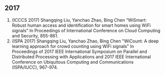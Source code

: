 2017
---
1. (ICCCS 2017) Shangqing Liu, Yanchao Zhao, Bing Chen “WiSmart: Robust human access and identification for smart homes using WiFi signals” In Proceedings of International Conference on Cloud Computing and Security, 855-861.
2. (ISPA 2017) Shangqing Liu, Yanchao Zhao, Bing Chen "WiCount: A deep learning approach for crowd counting using WiFi signals" In Proceedings of 2017 IEEE International Symposium on Parallel and Distributed Processing with Applications and 2017 IEEE International Conference on Ubiquitous Computing and Communications (ISPA/IUCC), 967-974.